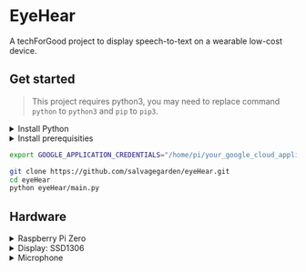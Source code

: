 # EyeHear

A techForGood project to display speech-to-text on a wearable low-cost device.

## Get started

> This project requires python3, you may need to replace command `python` to `python3` and `pip` to `pip3`.

<details>
  <summary>Install Python</summary>
  
```bash
sudo apt-get update
sudo apt-get install -y build-essential python-dev python-rpi.gpio python-spidev python-pip python-pil python-numpy
sudo apt install libportaudio2
```

</details>

<details>
  <summary>Install prerequisities</summary>

```bash
pip install -r requirements.txt
```

</details>

```bash
export GOOGLE_APPLICATION_CREDENTIALS="/home/pi/your_google_cloud_application_credential.json"

git clone https://github.com/salvagegarden/eyeHear.git
cd eyeHear
python eyeHear/main.py
```

## Hardware

<details>
  <summary>Raspberry Pi Zero</summary>

- 1GHz CPU
- 512MB RAM

</details>

<details>
  <summary>Display: SSD1306</summary>

- Resolution: 128x64

</details>

<details>
  <summary>Microphone</summary>

- USB Microphone

</details>
